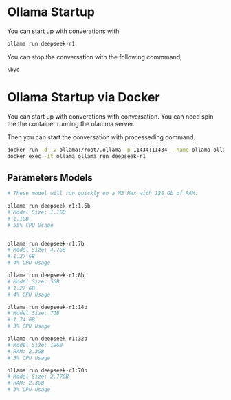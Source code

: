 # Ollama Startup

You can start up with converations with

```bash
ollama run deepseek-r1
```

You can stop the conversation with the following commmand;

```bash
\bye 
```

# Ollama Startup via Docker

You can start up with converations with conversation. You can need spin the the container running the olamma server.

Then you can start the conversation with processeding command.

```bash
docker run -d -v ollama:/root/.ollama -p 11434:11434 --name ollama ollama/ollama
docker exec -it ollama ollama run deepseek-r1
```

## Parameters Models

```bash
# These model will run quickly on a M3 Max with 128 Gb of RAM.

ollama run deepseek-r1:1.5b
# Model Size: 1.1GB
# 1.1GB
# 55% CPU Usage


ollama run deepseek-r1:7b
# Model Size: 4.7GB
# 1.27 GB
# 4% CPU Usage

ollama run deepseek-r1:8b
# Model Size: 5GB
# 1.27 GB
# 4% CPU Usage

ollama run deepseek-r1:14b
# Model Size: 7GB
# 1.74 GB
# 3% CPU Usage

ollama run deepseek-r1:32b
# Model Size: 19GB
# RAM: 2.3GB
# 3% CPU Usage

ollama run deepseek-r1:70b
# Model Size: 2.77GB
# RAM: 2.3GB
# 3% CPU Usage

```



